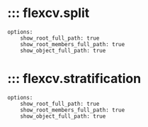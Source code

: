 # ::: flexcv.split
    options:
        show_root_full_path: true
        show_root_members_full_path: true
        show_object_full_path: true

# ::: flexcv.stratification
    options:
        show_root_full_path: true
        show_root_members_full_path: true
        show_object_full_path: true
